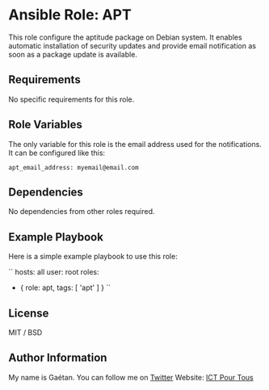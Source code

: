 Ansible Role: APT
=========

This role configure the aptitude package on Debian system. It enables automatic installation of security updates and provide email notification as soon as a package update is available.

Requirements
------------

No specific requirements for this role.

Role Variables
--------------

The only variable for this role is the email address used for the notifications. It can be configured like this:

``` apt_email_address: myemail@email.com ```

Dependencies
------------

No dependencies from other roles required.

Example Playbook
----------------

Here is a simple example playbook to use this role:

``
hosts: all
user: root
roles:
  - { role: apt, tags: [ 'apt' ] }
``

License
-------

MIT / BSD

Author Information
------------------

My name is Gaétan. You can follow me on [Twitter](https://twitter.com/gaetanict)
Website: [ICT Pour Tous](https://www.ictpourtous.com)
